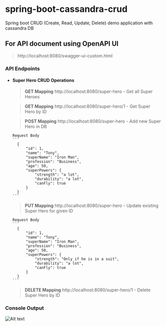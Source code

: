 # spring-boot-cassandra-crud
Spring boot CRUD (Create, Read, Update, Delete) demo application with cassandra DB



## For API document using OpenAPI UI 

> http://localhost:8080/swagger-ui-custom.html



### API Endpoints

- #### Super Hero CRUD Operations
    > **GET Mapping** http://localhost:8080/super-hero  - Get all Super Heroes
    
    > **GET Mapping** http://localhost:8080/super-hero/1  - Get Super Hero by ID
       
    > **POST Mapping** http://localhost:8080/super-hero  - Add new Super Hero in DB  
    
      Request Body  
      ```
        {
            "id": 1,
            "name": "Tony",
            "superName": "Iron Man",
            "profession": "Business",
            "age": 50,            
            "superPowers": {
                "strength": "a lot",
                "durability": "a lot",
                "canFly": true
            }
        }
      ```
    
    > **PUT Mapping** http://localhost:8080/super-hero  - Update existing Super Hero for given ID 
                                                       
      Request Body  
      ```
        {
            "id": 1,
            "name": "Tony",
            "superName": "Iron Man",
            "profession": "Business",
            "age": 50,         
            "superPowers": {
                "strength": "Only if he is in a suit",
                "durability": "a lot",
                "canFly": true
            }
        }
      ```
    
    > **DELETE Mapping** http://localhost:8080/super-hero/1  - Delete Super Hero by ID



### Console Output

![Alt text](https://github.com/rahul-ghadge/spring-boot-cassandra-crud/blob/master/src/main/resources/spring-data-cassandra-output.PNG?raw=true "Spring Data Cassandra output")
